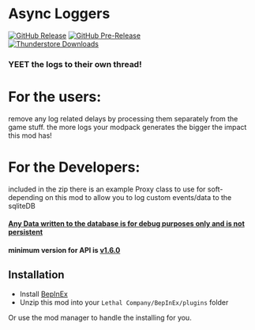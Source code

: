Async Loggers
============
[![GitHub Release](https://img.shields.io/github/v/release/mattymatty97/LTC_AsyncLoggers?display_name=release&logo=github&logoColor=white)](https://github.com/mattymatty97/LTC_AsyncLoggers/releases/latest)
[![GitHub Pre-Release](https://img.shields.io/github/v/release/mattymatty97/LTC_AsyncLoggers?include_prereleases&display_name=release&logo=github&logoColor=white&label=preview)](https://github.com/mattymatty97/LTC_AsyncLoggers/releases)  
[![Thunderstore Downloads](https://img.shields.io/thunderstore/dt/mattymatty/AsyncLoggers?style=flat&logo=thunderstore&logoColor=white&label=thunderstore)](https://thunderstore.io/c/lethal-company/p/mattymatty/AsyncLoggers/)

### YEET the logs to their own thread!

# For the users:

remove any log related delays by processing them separately from the game stuff.
the more logs your modpack generates the bigger the impact this mod has!

# For the Developers:

included in the zip there is an example Proxy class to use for soft-depending on this mod
to allow you to log custom events/data to the sqliteDB

#### <u>Any Data written to the database is  for debug purposes only and is not persistent</u>

#### minimum version for API is <u>v1.6.0</u>

Installation
------------

- Install [BepInEx](https://thunderstore.io/c/lethal-company/p/BepInEx/BepInExPack/)
- Unzip this mod into your `Lethal Company/BepInEx/plugins` folder

Or use the mod manager to handle the installing for you.

